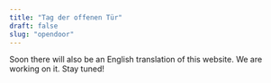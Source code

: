 ```yaml
---
title: "Tag der offenen Tür"
draft: false
slug: "opendoor"
---
```


Soon there will also be an English translation of this website. We are working on it. Stay tuned!
